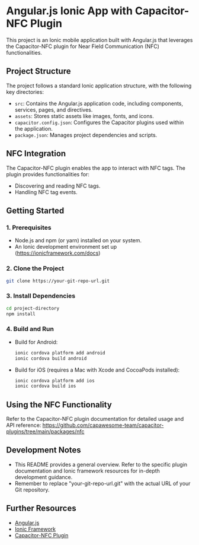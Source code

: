 # Angular.js Ionic App with Capacitor-NFC Plugin

This project is an Ionic mobile application built with Angular.js that leverages the Capacitor-NFC plugin for Near Field Communication (NFC) functionalities.

## Project Structure

The project follows a standard Ionic application structure, with the following key directories:

- `src`: Contains the Angular.js application code, including components, services, pages, and directives.
- `assets`: Stores static assets like images, fonts, and icons.
- `capacitor.config.json`: Configures the Capacitor plugins used within the application.
- `package.json`: Manages project dependencies and scripts.

## NFC Integration

The Capacitor-NFC plugin enables the app to interact with NFC tags. The plugin provides functionalities for:

- Discovering and reading NFC tags.
- Handling NFC tag events.

## Getting Started

### 1. Prerequisites

- Node.js and npm (or yarn) installed on your system.
- An Ionic development environment set up (https://ionicframework.com/docs)

### 2. Clone the Project

```Bash
git clone https://your-git-repo-url.git
```

### 3. Install Dependencies

```Bash
cd project-directory
npm install
```

### 4. Build and Run

- Build for Android:

  ```Bash
  ionic cordova platform add android
  ionic cordova build android
  ```

- Build for iOS (requires a Mac with Xcode and CocoaPods installed):

  ```Bash
  ionic cordova platform add ios
  ionic cordova build ios
  ```

## Using the NFC Functionality

Refer to the Capacitor-NFC plugin documentation for detailed usage and API reference: https://github.com/capawesome-team/capacitor-plugins/tree/main/packages/nfc

## Development Notes

- This README provides a general overview. Refer to the specific plugin documentation and Ionic framework resources for in-depth development guidance.
- Remember to replace "your-git-repo-url.git" with the actual URL of your Git repository.

## Further Resources

- [Angular.js](https://angularjs.org/)
- [Ionic Framework](https://ionicframework.com/docs)
- [Capacitor-NFC Plugin](https://github.com/capawesome-team/capacitor-nfc)
